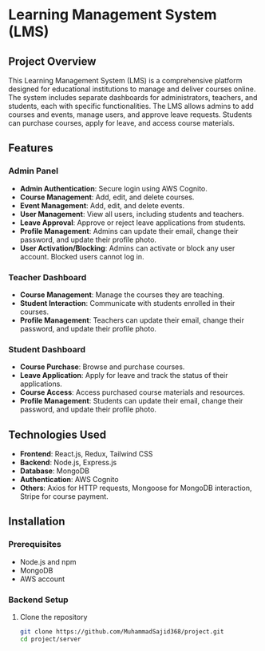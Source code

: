 # Learning Management System (LMS)

## Project Overview
This Learning Management System (LMS) is a comprehensive platform designed for educational institutions to manage and deliver courses online. The system includes separate dashboards for administrators, teachers, and students, each with specific functionalities. The LMS allows admins to add courses and events, manage users, and approve leave requests. Students can purchase courses, apply for leave, and access course materials.

## Features

### Admin Panel
- **Admin Authentication**: Secure login using AWS Cognito.
- **Course Management**: Add, edit, and delete courses.
- **Event Management**: Add, edit, and delete events.
- **User Management**: View all users, including students and teachers.
- **Leave Approval**: Approve or reject leave applications from students.
- **Profile Management**: Admins can update their email, change their password, and update their profile photo.
- **User Activation/Blocking**: Admins can activate or block any user account. Blocked users cannot log in.

### Teacher Dashboard
- **Course Management**: Manage the courses they are teaching.
- **Student Interaction**: Communicate with students enrolled in their courses.
- **Profile Management**: Teachers can update their email, change their password, and update their profile photo.

### Student Dashboard
- **Course Purchase**: Browse and purchase courses.
- **Leave Application**: Apply for leave and track the status of their applications.
- **Course Access**: Access purchased course materials and resources.
- **Profile Management**: Students can update their email, change their password, and update their profile photo.

## Technologies Used
- **Frontend**: React.js, Redux, Tailwind CSS
- **Backend**: Node.js, Express.js
- **Database**: MongoDB
- **Authentication**: AWS Cognito
- **Others**: Axios for HTTP requests, Mongoose for MongoDB interaction, Stripe for course payment.

## Installation

### Prerequisites
- Node.js and npm
- MongoDB
- AWS account

### Backend Setup
1. Clone the repository
   ```bash
   git clone https://github.com/MuhammadSajid368/project.git
   cd project/server
